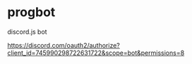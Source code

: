 # progbot
discord.js bot

https://discord.com/oauth2/authorize?client_id=745990298722631722&scope=bot&permissions=8
